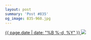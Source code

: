 ```yaml
---
layout: post
summary: 'Post #835'
og_image: 835-960.jpg
---
```


<p>
 <time>
  <a href="/835">
   {{ page.date | date: "%B %-d, %Y" }}
  </a>
 </time>
 <a href="/835">
  <img sizes="(min-width: 700px) 50vw, calc(100vw - 2rem)" src="{{ site.assets_url }}/835-480.jpg" srcset="{{ site.assets_url }}/835-240.jpg 240w, {{ site.assets_url }}/835-480.jpg 480w, {{ site.assets_url }}/835-720.jpg 720w, {{ site.assets_url }}/835-960.jpg 960w"/>
 </a>
</p>

